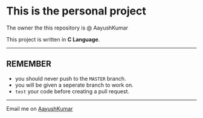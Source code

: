 # This is the personal project
The owner the this repository is @ AayushKumar

This project is written in **C Language**.

---

## REMEMBER
- you should never push to the `MASTER` branch.
- you will be given a seperate branch to work on.
- `test` your code before creating a pull request.

---

Email me on [AayushKumar](www.aayuhkumar@gmail.com)
